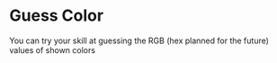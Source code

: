 # Guess Color
You can try your skill at guessing the RGB (hex planned for the future) values of shown colors
